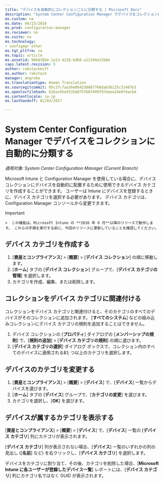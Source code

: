 ```yaml
---
title: "デバイスを自動的にコレクションごとに分類する | Microsoft Docs"
description: "System Center Configuration Manager でデバイスをコレクションに自動的に分類します。"
ms.custom: na
ms.date: 04/23/2016
ms.prod: configuration-manager
ms.reviewer: na
ms.suite: na
ms.technology:
- configmgr-other
ms.tgt_pltfrm: na
ms.topic: article
ms.assetid: 98b038b4-1a13-4228-bdb8-a12194e32b0e
caps.latest.revision: 5
author: robstackmsft
ms.author: robstack
manager: angrobe
ms.translationtype: Human Translation
ms.sourcegitcommit: 05c27c7aa36e0b4236867766dab36125c31467b3
ms.openlocfilehash: b1bac05e9335dd757b8f499f97daea24e0f4acbd
ms.contentlocale: ja-jp
ms.lasthandoff: 01/03/2017

---
```

# <a name="automatically-categorize-devices-into-collections-with-system-center-configuration-manager"></a>System Center Configuration Manager でデバイスをコレクションに自動的に分類する

*適用対象: System Center Configuration Manager (Current Branch)*

Microsoft Intune と Configuration Manager を使用している場合に、デバイス コレクションにデバイスを自動的に配置するために使用できるデバイス カテゴリを作成することができます。 ユーザーは Intune にデバイスを登録するときに、デバイス カテゴリを選択する必要があります。 デバイス カテゴリは、Configuration Manager コンソールから変更できます。

> [!IMPORTANT]  
    >  この機能は、Microsoft Intune の **2016 年 6 月**以降のリリースで動作します。 これらの手順を実行する前に、今回のリリースに更新していることを確認してください。

## <a name="create-device-categories"></a>デバイス カテゴリを作成する

1.  [**資産とコンプライアンス**] > [**概要**] > [**デバイス コレクション**] の順に移動します。
2.  [**ホーム**] タブの [**デバイス コレクション**] グループで、[**デバイス カテゴリの管理**] を選択します。
3.  カテゴリを作成、編集、または削除します。

## <a name="associate-a-collection-with-a-device-category"></a>コレクションをデバイス カテゴリに関連付ける

コレクションをデバイス カテゴリと関連付けると、そのカテゴリのすべてのデバイスがそのコレクションに追加されます。 [**すべてのシステム**] などの組み込みコレクションにデバイス カテゴリの規則を追加することはできません。

1.  デバイス コレクションの [**プロパティ**] ダイアログの [**メンバーシップの規則**] で、[**規則の追加**] > [**デバイス カテゴリの規則**] の順に選びます。
2.  [**デバイス カテゴリの選択**] ダイアログ ボックスで、コレクション内のすべてのデバイスに適用される&1; つ以上のカテゴリを選択します。

## <a name="change-the-category-of-a-device"></a>デバイスのカテゴリを変更する

1.  [**資産とコンプライアンス**] > [**概要**] > [**デバイス**] で、[**デバイス**] 一覧からデバイスを選びます。
2.  [**ホーム**] タブの [**デバイス**] グループで、[**カテゴリの変更**] を選びます。
3.  カテゴリを選択し、[**OK**] を選びます。

## <a name="view-which-category-a-device-belongs-to"></a>デバイスが属するカテゴリを表示する

[**資産とコンプライアンス**] > [**概要**] > [**デバイス**] で、[**デバイス**] 一覧の [**デバイス カテゴリ**] 列にカテゴリが表示されます。

[**デバイス カテゴリ**] 列が表示されない場合、[**デバイス**] 一覧のいずれかの列の見出し ([**名前**] など) を右クリックし、[**デバイス カテゴリ**] を選択します。

デバイスをカテゴリに割り当て、その後、カテゴリを削除した場合、[**Microsoft Intune に各ユーザーが登録したデバイス一覧**] レポートには、[**デバイス カテゴリ**] 列にカテゴリ名ではなく GUID が表示されます。

